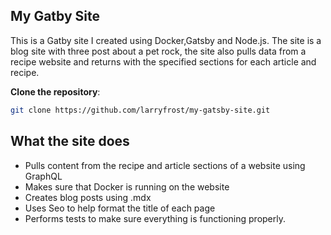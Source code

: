 ## My Gatby Site
This is a Gatby site I created using Docker,Gatsby and Node.js. The site is a blog site with three post about a pet rock, the site also pulls data from a recipe website and returns with the specified sections for each article and recipe.

**Clone the repository**:
   ```bash
   git clone https://github.com/larryfrost/my-gatsby-site.git
   ```
## What the site does
- Pulls content from the recipe and article sections of a website using GraphQL
- Makes sure that Docker is running on the website
- Creates blog posts using .mdx
- Uses Seo to help format the title of each page
- Performs tests to make sure everything is functioning properly.
